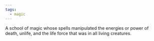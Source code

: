 ```yaml
---
tags:
  - magic
---
```

A school of magic whose spells manipulated the energies or power of death, unlife, and the life force that was in all living creatures.